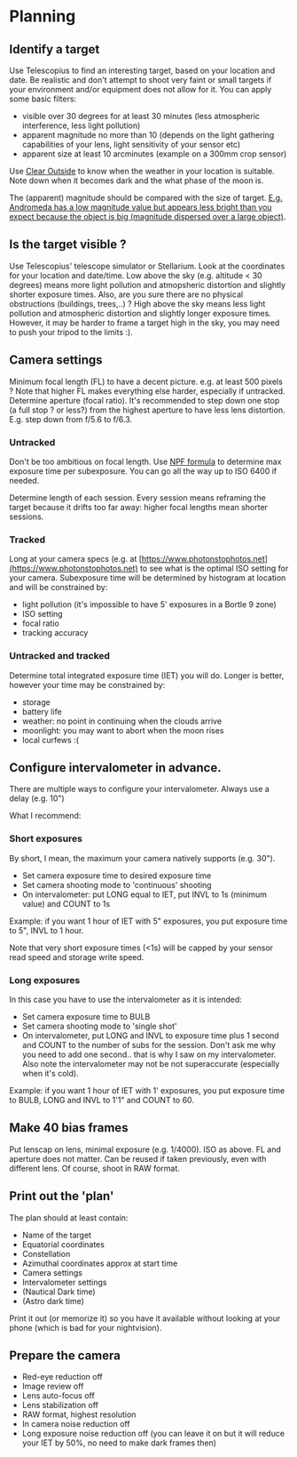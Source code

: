 # Planning
## Identify a target
Use Telescopius to find an interesting target, based on your location and date. 
Be realistic and don't attempt to shoot very faint or small targets if your environment and/or equipment does not allow for it. 
You can apply some basic filters:
- visible over 30 degrees for at least 30 minutes (less atmospheric interference, less light pollution)
- apparent magnitude no more than 10 (depends on the light gathering capabilities of your lens, light sensitivity of your sensor etc)
- apparent size at least 10 arcminutes (example on a 300mm crop sensor)

Use [Clear Outside](https://clearoutside.com) to know when the weather in your location is suitable. Note down when it becomes dark and the what phase of the moon is.

The (apparent) magnitude should be compared with the size of target. 
[E.g. Andromeda has a low magnitude value but appears less bright than you expect because the object is big (magnitude dispersed over a large object)](https://www.cloudynights.com/topic/139079-andromeda-vs-orion/).

## Is the target visible ?
Use Telescopius' telescope simulator or Stellarium. Look at the coordinates for your location and date/time.
Low above the sky (e.g. altitude < 30 degrees) means more light pollution and atmopsheric distortion and slightly shorter exposure times. Also, are you sure there are no physical obstructions (buildings, trees,..) ?
High above the sky means less light pollution and atmospheric distortion and slightly longer exposure times. However, it may be harder to frame a target high in the sky, you may need to push your tripod to the limits :).

## Camera settings
Minimum focal length (FL) to have a decent picture. e.g. at least 500 pixels ? Note that higher FL makes everything else harder, especially if untracked.
Determine aperture (focal ratio). It's recommended to step down one stop (a full stop ? or less?) from the highest aperture to have less lens distortion. E.g. step down from f/5.6 to f/6.3.

### Untracked
Don't be too ambitious on focal length.
Use [NPF formula](https://sahavre.fr/wp/regle-npf-rule/) to determine max exposure time per subexposure.
You can go all the way up to ISO 6400 if needed.

Determine length of each session. Every session means reframing the target because it drifts too far away: higher focal lengths mean shorter sessions.

### Tracked
Long at your camera specs (e.g. at [https://www.photonstophotos.net](https://www.photonstophotos.net) to see what is the optimal ISO setting for your camera.
Subexposure time will be determined by histogram at location and will be constrained by:
- light pollution (it's impossible to have 5' exposures in a Bortle 9 zone)
- ISO setting
- focal ratio
- tracking accuracy


### Untracked and tracked
Determine total integrated exposure time (IET) you will do. Longer is better, however your time may be constrained by:
- storage
- battery life
- weather: no point in continuing when the clouds arrive
- moonlight: you may want to abort when the moon rises
- local curfews :(

## Configure intervalometer in advance.
There are multiple ways to configure your intervalometer. 
Always use a delay (e.g. 10")

What I recommend:

### Short exposures 
By short, I mean, the maximum your camera natively supports (e.g. 30").
- Set camera exposure time to desired exposure time
- Set camera shooting mode to 'continuous' shooting
- On intervalometer: put LONG equal to IET, put INVL to 1s (minimum value) and COUNT to 1s

Example: if you want 1 hour of IET with 5" exposures, you put exposure time to 5", INVL to 1 hour.

Note that very short exposure times (<1s) will be capped by your sensor read speed and storage write speed.

### Long exposures
In this case you have to use the intervalometer as it is intended:
- Set camera exposure time to BULB
- Set camera shooting mode to 'single shot'
- On intervalometer, put LONG and INVL to exposure time plus 1 second and COUNT to the number of subs for the session. 
Don't ask me why you need to add one second.. that is why I saw on my intervalometer.
Also note the intervalometer may not be not superaccurate (especially when it's cold).

Example: if you want 1 hour of IET with 1' exposures, you put exposure time to BULB, LONG and INVL to 1'1" and COUNT to 60.

## Make 40 bias frames
Put lenscap on lens, minimal exposure (e.g. 1/4000). ISO as above. 
FL and aperture does not matter. 
Can be reused if taken previously, even with different lens.
Of course, shoot in RAW format.

## Print out the 'plan'
The plan should at least contain:
- Name of the target
- Equatorial coordinates
- Constellation
- Azimuthal coordinates approx at start time
- Camera settings 
- Intervalometer settings
- (Nautical Dark time)
- (Astro dark time)

Print it out (or memorize it) so you have it available without looking at your phone 
(which is bad for your nightvision).

## Prepare the camera
- Red-eye reduction off
- Image review off
- Lens auto-focus off
- Lens stabilization off
- RAW format, highest resolution
- In camera noise reduction off
- Long exposure noise reduction off (you can leave it on but it will reduce your IET by 50%, no need to make dark frames then)
